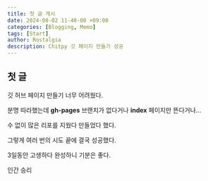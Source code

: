 ```yaml
---
title: 첫 글 게시
date: 2024-08-02 11-48-00 +09:00
categories: [Blogging, Memo]
tags: [Start]
author: Rostalgia
description: Chitpy 깃 페이지 만들기 성공
---
```


## 첫 글

깃 허브 페이지 만들기 너무 어려웠다.

분명 따라했는데 **gh-pages** 브랜치가 없다거나 **index** 페이지만 뜬다거나...

수 없이 많은 리포를 지웠다 만들었다 했다.

그렇게 여러 번의 시도 끝에 결국 성공했다.

3일동안 고생하다 완성하니 기분은 좋다.

인간 승리
